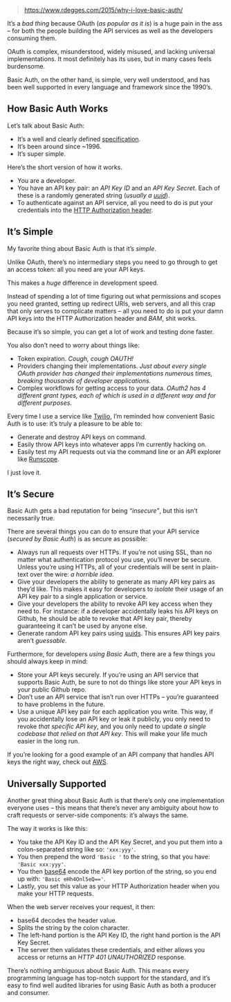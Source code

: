 
> https://www.rdegges.com/2015/why-i-love-basic-auth/

It’s a _bad thing_ because OAuth (_as popular as it is_) is a huge pain in the ass – for both the people building the API services as well as the developers consuming them.

OAuth is complex, misunderstood, widely misused, and lacking universal implementations. It most definitely has its uses, but in many cases feels burdensome.

Basic Auth, on the other hand, is simple, very well understood, and has been well supported in every language and framework since the 1990’s.

## How Basic Auth Works

Let’s talk about Basic Auth:

- It’s a well and clearly defined [specification](http://tools.ietf.org/html/rfc2617 "HTTP Basic Auth / Digest Auth Spec").
- It’s been around since ~1996.
- It’s super simple.

Here’s the short version of how it works.

- You are a developer.
- You have an API key pair: an _API Key ID_ and an _API Key Secret_. Each of these is a randomly generated string (_usually a [uuid](http://en.wikipedia.org/wiki/Universally_unique_identifier "UUID on Wikipedia")_).
- To authenticate against an API service, all you need to do is put your credentials into the [HTTP Authorization header](http://www.w3.org/Protocols/rfc2616/rfc2616-sec14.html "HTTP Headers Spec").

## It’s Simple

My favorite thing about Basic Auth is that it’s _simple_.

Unlike OAuth, there’s no intermediary steps you need to go through to get an access token: all you need are your API keys.

This makes a _huge_ difference in development speed.

Instead of spending a lot of time figuring out what permissions and scopes you need granted, setting up redirect URIs, web servers, and all this crap that only serves to complicate matters – all you need to do is put your damn API keys into the HTTP Authorization header and _BAM_, shit works.

Because it’s so simple, you can get a lot of work and testing done faster.

You also don’t need to worry about things like:

- Token expiration. _Cough, cough OAUTH!_
- Providers changing their implementations. _Just about every single OAuth provider has changed their implementations numerous times, breaking thousands of developer applications._
- Complex workflows for getting access to your data. _OAuth2 has 4 different grant types, each of which is used in a different way and for different purposes._

Every time I use a service like [Twilio](https://www.twilio.com/ "Twilio"), I’m reminded how convenient Basic Auth is to use: it’s truly a pleasure to be able to:

- Generate and destroy API keys on command.
- Easily throw API keys into whatever apps I’m currently hacking on.
- Easily test my API requests out via the command line or an API explorer like [Runscope](https://www.runscope.com/ "Runscope").

I just love it.

## It’s Secure

Basic Auth gets a bad reputation for being _“insecure”_, but this isn’t necessarily true.

There are several things you can do to ensure that your API service (_secured by Basic Auth_) is as secure as possible:

- Always run all requests over HTTPs. If you’re not using SSL, than no matter what authentication protocol you use, you’ll never be secure. Unless you’re using HTTPs, all of your credentials will be sent in plain-text over the wire: _a horrible idea_.
- Give your developers the ability to generate as many API key pairs as they’d like. This makes it easy for developers to _isolate_ their usage of an API key pair to a single application or service.
- Give your developers the ability to revoke API key access when they need to. For instance: if a developer accidentally leaks his API keys on Github, he should be able to revoke that API key pair, thereby guaranteeing it can’t be used by anyone else.
- Generate random API key pairs using [uuids](http://en.wikipedia.org/wiki/Universally_unique_identifier "UUID on Wikipedia"). This ensures API key pairs aren’t _guessable_.

Furthermore, for developers _using Basic Auth_, there are a few things you should always keep in mind:

- Store your API keys securely. If you’re using an API service that supports Basic Auth, be sure to not do things like store your API keys in your public Github repo.
- Don’t use an API service that isn’t run over HTTPs – you’re guaranteed to have problems in the future.
- Use a unique API key pair for each application you write. This way, if you accidentally lose an API key or leak it publicly, you only need to revoke _that specific API key_, and you only need to update _a single codebase that relied on that API key_. This will make your life much easier in the long run.

If you’re looking for a good example of an API company that handles API keys the right way, check out [AWS](http://aws.amazon.com/ "Amazon Web Services").

## Universally Supported

Another great thing about Basic Auth is that there’s only one implementation everyone uses – this means that there’s never any ambiguity about how to craft requests or server-side components: it’s always the same.

The way it works is like this:

- You take the API Key ID and the API Key Secret, and you put them into a colon-separated string like so: `'xxx:yyy'`.
- You then prepend the word `'Basic '` to the string, so that you have: `'Basic xxx:yyy'`.
- You then [base64](http://en.wikipedia.org/wiki/Base64 "Base64 on Wikipedia") encode the API key portion of the string, so you end up with: `'Basic eHh4Onl5eQ=='`.
- Lastly, you set this value as your HTTP Authorization header when you make your HTTP requests.

When the web server receives your request, it then:

- base64 decodes the header value.
- Splits the string by the colon character.
- The left-hand portion is the API Key ID, the right hand portion is the API Key Secret.
- The server then validates these credentials, and either allows you access or returns an _HTTP 401 UNAUTHORIZED_ response.

There’s nothing ambiguous about Basic Auth. This means every programming language has top-notch support for the standard, and it’s easy to find well audited libraries for using Basic Auth as both a producer and consumer.
